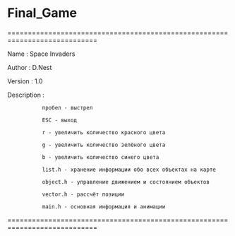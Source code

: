 # Final_Game
 ============================================================================
 
 Name        : Space Invaders
 
 Author      : D.Nest
 
 Version     : 1.0
 
 Description :
 
               пробел - выстрел
               
               ESC - выход
               
               r - увеличить количество красного цвета
               
               g - увеличить количество зелёного цвета
               
               b - увеличить количество синего цвета
               
               list.h - хранение информации обо всех объектах на карте
               
               object.h - управление движением и состоянием объектов
               
               vector.h - рассчёт позиции
               
               main.h - основная информация и анимации
 ============================================================================
